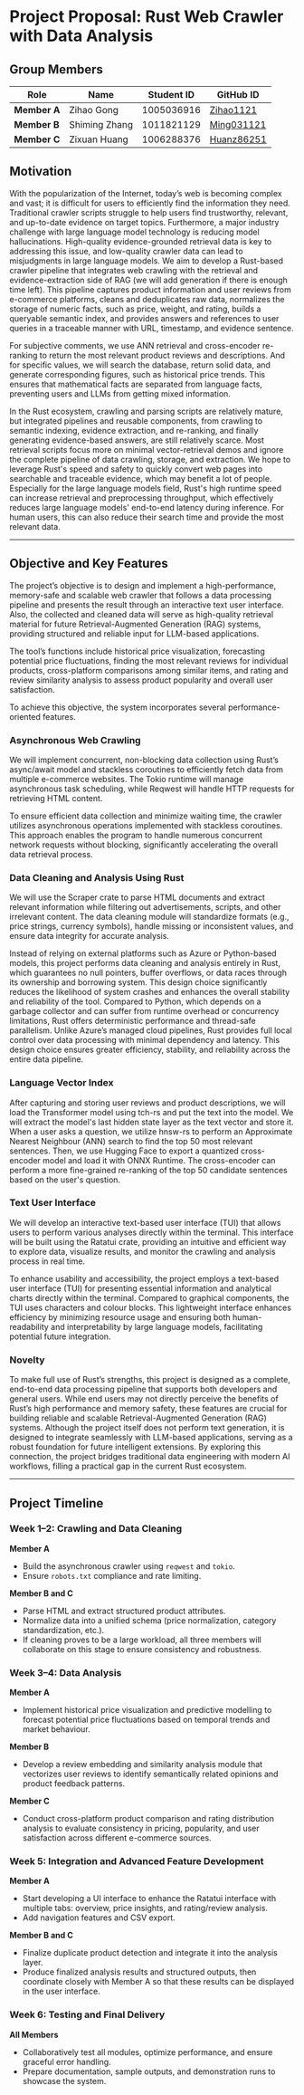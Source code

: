 # Project Proposal: Rust Web Crawler with Data Analysis
## Group Members

| Role | Name | Student ID | GitHub ID |
|------|------|-------------|-----------|
| **Member A** | Zihao Gong | 1005036916 | [Zihao1121](https://github.com/Zihao1121) |
| **Member B** | Shiming Zhang | 1011821129 | [Ming031121](https://github.com/Ming031121) |
| **Member C** | Zixuan Huang | 1006288376 | [Huanz86251](https://github.com/Huanz86251) |

## Motivation
With the popularization of the Internet, today’s web is becoming complex and vast; it is difficult for users to efficiently find the information they need. Traditional crawler scripts struggle to help users find trustworthy, relevant, and up-to-date evidence on target topics. Furthermore, a major industry challenge with large language model technology is reducing model hallucinations. High-quality evidence-grounded retrieval data is key to addressing this issue, and low-quality crawler data can lead to misjudgments in large language models. We aim to develop a Rust-based crawler pipeline that integrates web crawling with the retrieval and evidence-extraction side of RAG (we will add generation if there is enough time left). This pipeline captures product information and user reviews from e-commerce platforms, cleans and deduplicates raw data, normalizes the storage of numeric facts, such as price, weight, and rating, builds a queryable semantic index, and provides answers and references to user queries in a traceable manner with URL, timestamp, and evidence sentence.  

For subjective comments, we use ANN retrieval and cross-encoder re-ranking to return the most relevant product reviews and descriptions. And for specific values, we will search the database, return solid data, and generate corresponding figures, such as historical price trends. This ensures that mathematical facts are separated from language facts, preventing users and LLMs from getting mixed information.  

In the Rust ecosystem, crawling and parsing scripts are relatively mature, but integrated pipelines and reusable components, from crawling to semantic indexing, evidence extraction, and re-ranking, and finally generating evidence-based answers, are still relatively scarce. Most retrieval scripts focus more on minimal vector-retrieval demos and ignore the complete pipeline of data crawling, storage, and extraction. We hope to leverage Rust's speed and safety to quickly convert web pages into searchable and traceable evidence, which may benefit a lot of people. Especially for the large language models field, Rust's high runtime speed can increase retrieval and preprocessing throughput, which effectively reduces large language models' end-to-end latency during inference. For human users, this can also reduce their search time and provide the most relevant data.

---

## Objective and Key Features

The project’s objective is to design and implement a high-performance, memory-safe and scalable web crawler that follows a data processing pipeline and presents the result through an interactive text user interface. Also, the collected and cleaned data will serve as high-quality retrieval material for future Retrieval-Augmented Generation (RAG) systems, providing structured and reliable input for LLM-based applications.  

The tool’s functions include historical price visualization, forecasting potential price fluctuations, finding the most relevant reviews for individual products, cross-platform comparisons among similar items, and rating and review similarity analysis to assess product popularity and overall user satisfaction.  

To achieve this objective, the system incorporates several performance-oriented features.

### Asynchronous Web Crawling
We will implement concurrent, non-blocking data collection using Rust’s async/await model and stackless coroutines to efficiently fetch data from multiple e-commerce websites. The Tokio runtime will manage asynchronous task scheduling, while Reqwest will handle HTTP requests for retrieving HTML content.  

To ensure efficient data collection and minimize waiting time, the crawler utilizes asynchronous operations implemented with stackless coroutines. This approach enables the program to handle numerous concurrent network requests without blocking, significantly accelerating the overall data retrieval process.

### Data Cleaning and Analysis Using Rust
We will use the Scraper crate to parse HTML documents and extract relevant information while filtering out advertisements, scripts, and other irrelevant content. The data cleaning module will standardize formats (e.g., price strings, currency symbols), handle missing or inconsistent values, and ensure data integrity for accurate analysis.  

Instead of relying on external platforms such as Azure or Python-based models, this project performs data cleaning and analysis entirely in Rust, which guarantees no null pointers, buffer overflows, or data races through its ownership and borrowing system. This design choice significantly reduces the likelihood of system crashes and enhances the overall stability and reliability of the tool. Compared to Python, which depends on a garbage collector and can suffer from runtime overhead or concurrency limitations, Rust offers deterministic performance and thread-safe parallelism. Unlike Azure’s managed cloud pipelines, Rust provides full local control over data processing with minimal dependency and latency. This design choice ensures greater efficiency, stability, and reliability across the entire data pipeline.

### Language Vector Index
After capturing and storing user reviews and product descriptions, we will load the Transformer model using tch-rs and put the text into the model. We will extract the model's last hidden state layer as the text vector and store it. When a user asks a question, we utilize hnsw-rs to perform an Approximate Nearest Neighbour (ANN) search to find the top 50 most relevant sentences. Then, we use Hugging Face to export a quantized cross-encoder model and load it with ONNX Runtime. The cross-encoder can perform a more fine-grained re-ranking of the top 50 candidate sentences based on the user's question.

### Text User Interface
We will develop an interactive text-based user interface (TUI) that allows users to perform various analyses directly within the terminal. This interface will be built using the Ratatui crate, providing an intuitive and efficient way to explore data, visualize results, and monitor the crawling and analysis process in real time.  

To enhance usability and accessibility, the project employs a text-based user interface (TUI) for presenting essential information and analytical charts directly within the terminal. Compared to graphical components, the TUI uses characters and colour blocks. This lightweight interface enhances efficiency by minimizing resource usage and ensuring both human-readability and interpretability by large language models, facilitating potential future integration.

### Novelty
To make full use of Rust’s strengths, this project is designed as a complete, end-to-end data processing pipeline that supports both developers and general users. While end users may not directly perceive the benefits of Rust’s high performance and memory safety, these features are crucial for building reliable and scalable Retrieval-Augmented Generation (RAG) systems. Although the project itself does not perform text generation, it is designed to integrate seamlessly with LLM-based applications, serving as a robust foundation for future intelligent extensions. By exploring this connection, the project bridges traditional data engineering with modern AI workflows, filling a practical gap in the current Rust ecosystem.

---

## Project Timeline

### Week 1–2: Crawling and Data Cleaning

**Member A**
- Build the asynchronous crawler using `reqwest` and `tokio`.
- Ensure `robots.txt` compliance and rate limiting.

**Member B and C**
- Parse HTML and extract structured product attributes.
- Normalize data into a unified schema (price normalization, category standardization, etc.).
- If cleaning proves to be a large workload, all three members will collaborate on this stage to ensure consistency and robustness.

### Week 3–4: Data Analysis

**Member A**
- Implement historical price visualization and predictive modelling to forecast potential price fluctuations based on temporal trends and market behaviour.

**Member B**
- Develop a review embedding and similarity analysis module that vectorizes user reviews to identify semantically related opinions and product feedback patterns.

**Member C**
- Conduct cross-platform product comparison and rating distribution analysis to evaluate consistency in pricing, popularity, and user satisfaction across different e-commerce sources.

### Week 5: Integration and Advanced Feature Development

**Member A**
- Start developing a UI interface to enhance the Ratatui interface with multiple tabs: overview, price insights, and rating/review analysis.
- Add navigation features and CSV export.

**Member B and C**
- Finalize duplicate product detection and integrate it into the analysis layer.
- Produce finalized analysis results and structured outputs, then coordinate closely with Member A so that these results can be displayed in the user interface.

### Week 6: Testing and Final Delivery

**All Members**
- Collaboratively test all modules, optimize performance, and ensure graceful error handling.
- Prepare documentation, sample outputs, and demonstration runs to showcase the system.


